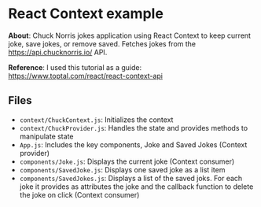 # React Context example

**About**: Chuck Norris jokes application using React Context to keep current joke, save jokes, or remove saved.
Fetches jokes from the https://api.chucknorris.io/ API. 

**Reference**: I used this tutorial as a guide: 
https://www.toptal.com/react/react-context-api

## Files

- ```context/ChuckContext.js```: Initializes the context
- ```context/ChuckProvider.js```: Handles the state and provides methods to manipulate state
- ```App.js```: Includes the key components, Joke and Saved Jokes (Context provider)
- ```components/Joke.js```: Displays the current joke (Context consumer)
- ```components/SavedJoke.js```: Displays one saved joke as a list item
- ```components/SavedJokes.js```: Displays a list of the saved joks. For each joke it provides as attributes the joke and the callback function to delete the joke on click (Context consumer)
